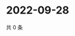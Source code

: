 # 2022-09-28

共 0 条

<!-- BEGIN WEIBO -->
<!-- 最后更新时间 Wed Sep 28 2022 20:37:52 GMT+0800 (China Standard Time) -->

<!-- END WEIBO -->
